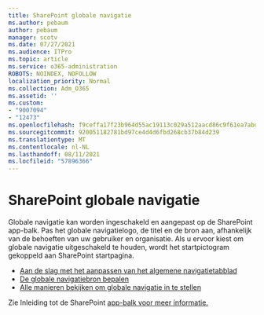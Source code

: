 ```yaml
---
title: SharePoint globale navigatie
ms.author: pebaum
author: pebaum
manager: scotv
ms.date: 07/27/2021
ms.audience: ITPro
ms.topic: article
ms.service: o365-administration
ROBOTS: NOINDEX, NOFOLLOW
localization_priority: Normal
ms.collection: Adm_O365
ms.assetid: ''
ms.custom:
- "9007094"
- "12473"
ms.openlocfilehash: f9ceffa17f23b964d55ac19113c029a512aacd86c9f61ea7abd8db1a7c81381f
ms.sourcegitcommit: 920051182781bd97ce4d4d6fbd268cb37b84d239
ms.translationtype: MT
ms.contentlocale: nl-NL
ms.lasthandoff: 08/11/2021
ms.locfileid: "57896366"
---
```

# <a name="sharepoint-global-navigation"></a>SharePoint globale navigatie

Globale navigatie kan worden ingeschakeld en aangepast op de SharePoint app-balk. Pas het globale navigatielogo, de titel en de bron aan, afhankelijk van de behoeften van uw gebruiker en organisatie. Als u ervoor kiest om globale navigatie uitgeschakeld te houden, wordt het startpictogram gekoppeld aan SharePoint startpagina.

- [Aan de slag met het aanpassen van het algemene navigatietabblad](https://docs.microsoft.com/SharePoint/sharepoint-app-bar?WT.mc_id=365AdminCSH_SupportCentral#get-started-customizing-the-global-navigation-tab)
- [De globale navigatiebron bepalen](https://docs.microsoft.com/SharePoint/sharepoint-app-bar?WT.mc_id=365AdminCSH_SupportCentral#determine-the-global-navigation-source-depending-on-your-home-sites-configuration)
- [Alle manieren bekijken om globale navigatie in te stellen](https://docs.microsoft.com/SharePoint/sharepoint-app-bar?WT.mc_id=365AdminCSH_SupportCentral#see-all-the-different-ways-you-can-set-up-global-navigation)

Zie Inleiding tot de SharePoint [app-balk voor meer informatie.](https://docs.microsoft.com/sharepoint/sharepoint-app-bar) 

